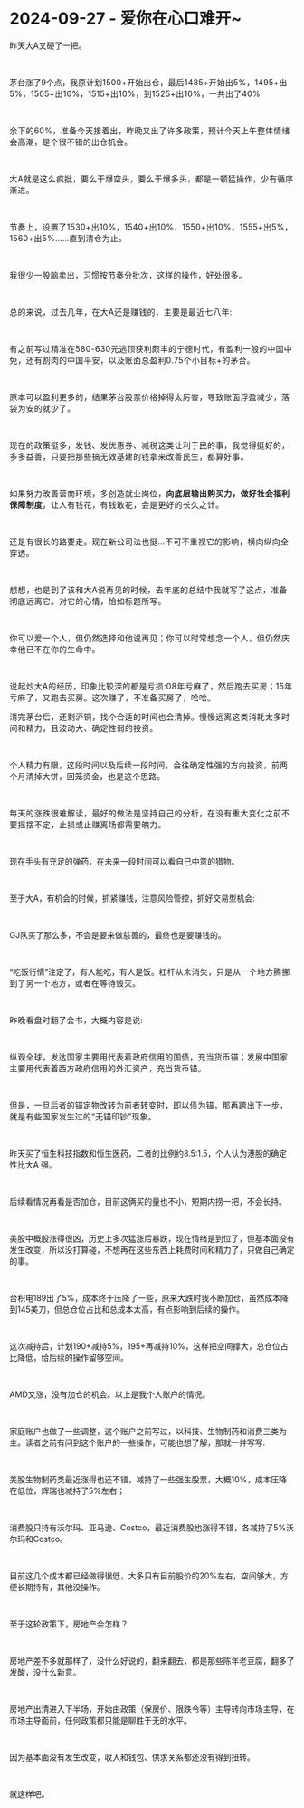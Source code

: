 # 2024-09-27 - 爱你在心口难开~

<p style="visibility: visible;">昨天大A又硬了一把。</p><p style="visibility: visible;"><br style="visibility: visible;"></p><p style="visibility: visible;">茅台涨了9个点，<span style="background-color: transparent; caret-color: var(--weui-BRAND); letter-spacing: 0.034em; visibility: visible;">我原计划1500+开始出仓，最后</span><span style="background-color: transparent; caret-color: var(--weui-BRAND); letter-spacing: 0.034em; visibility: visible;">1485+开始出5%，1495+出5%，1505+出10%，1515+出10%，到1525+出10%，一共出了40%</span></p><p style="visibility: visible;"><span style="background-color: transparent; caret-color: var(--weui-BRAND); letter-spacing: 0.034em; visibility: visible;"><br style="visibility: visible;"></span></p><p style="visibility: visible;"><span style="background-color: transparent; caret-color: var(--weui-BRAND); letter-spacing: 0.034em; visibility: visible;">余下的60%，准备今天接着出，昨晚又出了许多政策，预计今天上午整体情绪会高潮，是个很不错的出仓机会。</span></p><p style="visibility: visible;"><span style="background-color: transparent; caret-color: var(--weui-BRAND); letter-spacing: 0.034em; visibility: visible;"><br style="visibility: visible;"></span></p><p style="visibility: visible;"><span style="background-color: transparent; caret-color: var(--weui-BRAND); letter-spacing: 0.034em; visibility: visible;">大A就是这么疯批，要么干爆空头，要么干爆多头，都是一顿猛操作，少有循序渐进。</span></p><p style="visibility: visible;"><span style="background-color: transparent; caret-color: var(--weui-BRAND); letter-spacing: 0.034em; visibility: visible;"><br style="visibility: visible;"></span></p><p style="visibility: visible;"><span style="background-color: transparent; caret-color: var(--weui-BRAND); letter-spacing: 0.034em; visibility: visible;">节奏上，设置了1530+出10%，1540+出10%，1550+出10%，1555+出5%，1560+出5%……直到清仓为止。</span></p><p style="visibility: visible;"><span style="background-color: transparent; caret-color: var(--weui-BRAND); letter-spacing: 0.034em; visibility: visible;"><br style="visibility: visible;"></span></p><p style="visibility: visible;"><span style="background-color: transparent; caret-color: var(--weui-BRAND); letter-spacing: 0.034em; visibility: visible;">我很少一股脑卖出，习惯按节奏分批次，这样的操作，好处很多。</span></p><p style="visibility: visible;"><span style="letter-spacing: 0.578px; visibility: visible;"><br style="visibility: visible;"></span></p><p style="visibility: visible;"><span style="letter-spacing: 0.578px; visibility: visible;">总的来说，过去几年，在大A还是赚钱的，主要是最近七八年:</span></p><p style="visibility: visible;"><span style="letter-spacing: 0.578px; visibility: visible;"><br style="visibility: visible;"></span></p><p style="visibility: visible;"><span style="letter-spacing: 0.578px; visibility: visible;">有之前写过精准在580-630元逃顶获利颇丰的宁德时代，有盈利一般的中国中免，还有割肉的中国平安，以及账面总盈利0.75个小目标+的茅台。</span></p><p style="visibility: visible;"><span style="letter-spacing: 0.578px; visibility: visible;"><br style="visibility: visible;"></span></p><p style="visibility: visible;"><span style="letter-spacing: 0.578px; visibility: visible;">原本可以盈利更多的，结果茅台股票价格掉得太厉害，导致账面浮盈减少，落袋为安的就少了。</span></p><p style="visibility: visible;"><span style="letter-spacing: 0.578px; visibility: visible;"><br style="visibility: visible;"></span></p><p style="visibility: visible;"><span style="letter-spacing: 0.578px; visibility: visible;">现在的政策挺多，发钱、发优惠券、减税这类让利于民的事，我觉得挺好的，多多益善，只要把那些搞无效基建的钱拿来改善民生，都算好事。</span></p><p style="visibility: visible;"><span style="letter-spacing: 0.578px; visibility: visible;"><br style="visibility: visible;"></span></p><p style="visibility: visible;"><span style="letter-spacing: 0.578px; visibility: visible;">如果努力改善营商环境，多创造就业岗位，<span style="font-weight: bold; visibility: visible;">向底层输出购买力，做好社会福利保障制度</span>，让人有钱花，有钱敢花，会是更好的长久之计。</span></p><p style="visibility: visible;"><span style="letter-spacing: 0.578px; visibility: visible;"><br style="visibility: visible;"></span></p><p style="visibility: visible;"><span style="letter-spacing: 0.578px; visibility: visible;">还是有很长的路要走。现在新公司法也挺…不可不重视它的影响，横向纵向全穿透。</span></p><p style="visibility: visible;"><span style="letter-spacing: 0.578px; visibility: visible;"><br style="visibility: visible;"></span></p><p style="visibility: visible;"><span style="letter-spacing: 0.578px; visibility: visible;">想想，也是到了该和大A说再见的时候，去年底的总结中我就写了这点，准备彻底远离它。对它的心情，恰如标题所写。</span></p><p style="visibility: visible;"><span style="letter-spacing: 0.578px; visibility: visible;"><br style="visibility: visible;"></span></p><p style="visibility: visible;"><span style="letter-spacing: 0.578px; visibility: visible;">你可以爱一个人，但仍然选择和他说再见；你可以时常想念一个人，但仍然庆幸他已不在你的生命中。</span></p><p style="visibility: visible;"><span style="letter-spacing: 0.578px; visibility: visible;"><br style="visibility: visible;"></span></p><p style="visibility: visible;"><span style="letter-spacing: 0.578px; visibility: visible;">说起炒大A的经历，印象比较深的都是亏损:08年亏麻了，然后跑去买房；15年亏麻了，又跑去买房。这次赚了，不准备买房了，哈哈。</span></p><p style="visibility: visible;"><span style="letter-spacing: 0.578px; visibility: visible;"></span></p><p style="visibility: visible;"><span style="letter-spacing: 0.578px; visibility: visible;">清完茅台后，还剩沪铜，找个合适的时间也会清掉。慢慢远离这类消耗太多时间和精力，且波动大、确定性弱的投资。</span></p><p><span style="background-color: transparent;caret-color: var(--weui-BRAND);letter-spacing: 0.034em;"><br></span></p><p><span style="background-color: transparent;caret-color: var(--weui-BRAND);letter-spacing: 0.034em;">个人精力有限，这段时间以及后续一段时间，会往确定性强的方向投资，前两个月清掉大饼，回笼资金，也是这个思路。</span><br></p><p><span style="background-color: transparent;caret-color: var(--weui-BRAND);letter-spacing: 0.034em;"><br></span></p><p><span style="letter-spacing: 0.578px;">每天的涨跌很难解读，最好的做法是坚持自己的分析，在没有重大变化之前不要摇摆不定，止损或止赚离场都需要魄力。</span></p><p><br></p><p>现在手头有充足的弹药，在未来一段时间可以看自己中意的猎物。</p><p><br></p><p>至于大A，有机会的时候，抓紧赚钱，注意风险管控，抓好交易型机会:</p><p><br></p><p>GJ队买了那么多，不会是要来做慈善的，最终也是要赚钱的。</p><p><span style="background-color: transparent;caret-color: var(--weui-BRAND);letter-spacing: 0.034em;"><br></span></p><p>“吃饭行情”注定了，有人能吃，有人是饭。<span style="background-color: transparent;letter-spacing: 0.034em;caret-color: var(--weui-BRAND);">杠杆从未消失，只是从一个地方腾挪到了另一个地方，或者在等待毁灭。</span></p><p><span style="background-color: transparent;letter-spacing: 0.034em;caret-color: var(--weui-BRAND);"><br></span></p><p><span style="background-color: transparent;letter-spacing: 0.034em;caret-color: var(--weui-BRAND);">昨晚看盘时翻了会书，大概内容是说:</span></p><p><span style="background-color: transparent;letter-spacing: 0.034em;caret-color: var(--weui-BRAND);"><br></span></p><p><span style="background-color: transparent;letter-spacing: 0.034em;caret-color: var(--weui-BRAND);">纵观全球，发达国家主要用代表着政府信用的国债，充当货币锚；发展中国家主要用代表着西方政府信用的外汇资产，充当货币锚。</span></p><p><span style="background-color: transparent;letter-spacing: 0.034em;caret-color: var(--weui-BRAND);"><br></span></p><p><span style="background-color: transparent;letter-spacing: 0.034em;caret-color: var(--weui-BRAND);">但是，一旦后者的锚定物改转为前者转变时，即以债为锚，那再跨出下一步，就是有些国家发生过的“无锚印钞”现象。</span></p><p><span style="background-color: transparent;letter-spacing: 0.034em;caret-color: var(--weui-BRAND);"><br></span></p><p>昨天买了恒生科技指数和恒生医药，二者的比例约8.5:1.5，个人认为港股的确定性比大A 强。</p><p><br></p><p>后续看情况再看是否加仓，目前这俩买的量也不小，短期内捞一把，不会长持。</p><p><br></p><p>美股中概股涨得很凶，历史上多次猛涨后暴跌，现在情绪是到位了，但基本面没有发生改变，所以没打算碰，不想再在这些东西上耗费时间和精力了，只做自己确定的事。</p><p><br></p><p>台积电189出了5%，成本终于压降了一些，原来大跌时我不断加仓，虽然成本降到145美刀，但总仓位占比和总成本太高，有点影响到后续的操作。</p><p><br></p><p>这次减持后，计划190+减持5%，195+再减持10%，这样把空间撑大，总仓位占比降低，给后续的操作留够空间。</p><p><br></p><p>AMD又涨，没有加仓的机会。以上是我个人账户的情况。</p><p><br></p><p>家庭账户也做了一些调整，这个账户之前写过，以科技、生物制药和消费三类为主。读者之前有问到这个账户的一些操作，可能也想了解，那就一并写写:</p><p><br></p><p>美股生物制药类最近涨得也还不错，减持了一些强生股票，大概10%，成本压降在低位，辉瑞也减持了5%左右；</p><p><br></p><p>消费股只持有沃尔玛、亚马逊、Costco，最近消费股也涨得不错，各减持了5%沃尔玛和Costco。</p><p><br></p><p>目前这几个成本都已经做得很低，大多只有目前股价的20%左右，空间够大，方便长期持有，其他没操作。</p><p><br></p><p>至于这轮政策下，房地产会怎样？</p><p><br></p><p>房地产差不多就那样了，没什么好说的，翻来翻去，都是那些陈年老豆腐，翻多了发酸，没什么新意。</p><p><br></p><p>房地产出清进入下半场，开始由政策（保房价、限跌令等）主导转向市场主导，在市场主导面前，任何政策都只能是聊胜于无的水平。</p><p><br></p><p>因为基本面没有发生改变，收入和钱包、供求关系都还没有得到扭转。</p><p><br></p><p>就这样吧。</p><p style="display: none;"><mp-style-type data-value="10000"></mp-style-type></p>